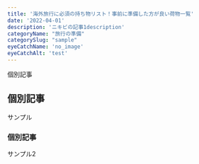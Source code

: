 ```yaml
---
title: '海外旅行に必須の持ち物リスト！事前に準備した方が良い荷物一覧'
date: '2022-04-01'
description: 'ニキビの記事1description'
categoryName: "旅行の準備"
categorySlug: "sample"
eyeCatchName: 'no_image'
eyeCatchAlt: 'test'
---
```


個別記事

## 個別記事

サンプル

### 個別記事

サンプル2